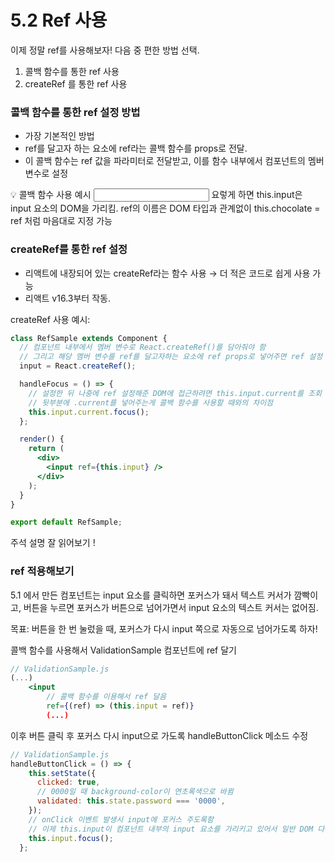 # 5.2 Ref 사용

이제 정말 ref를 사용해보자! 다음 중 편한 방법 선택. 

1. 콜백 함수를 통한 ref 사용
2. createRef 를 통한 ref 사용

### 콜백 함수를 통한 ref 설정 방법

- 가장 기본적인 방법
- ref를 달고자 하는 요소에 ref라는 콜백 함수를 props로 전달.
- 이 콜백 함수는 ref 값을 파라미터로 전달받고, 이를 함수 내부에서 컴포넌트의 멤버 변수로 설정

<aside>
💡 콜백 함수 사용 예시
<input ref={(ref) ⇒ {this.input=ref}} />
요렇게 하면 this.input은 input 요소의 DOM을 가리킴. 
ref의 이름은 DOM 타입과 관계없이 this.chocolate = ref 처럼 마음대로 지정 가능

</aside>

### createRef를 통한 ref 설정

- 리액트에 내장되어 있는 createRef라는 함수 사용 → 더 적은 코드로 쉽게 사용 가능
- 리액트 v16.3부터 작동.

createRef 사용 예시:

```jsx
class RefSample extends Component {
  // 컴포넌트 내부에서 멤버 변수로 React.createRef()를 담아줘야 함
  // 그리고 해당 멤버 변수를 ref를 달고자하는 요소에 ref props로 넣어주면 ref 설정 완료 !
  input = React.createRef();

  handleFocus = () => {
    // 설정한 뒤 나중에 ref 설정해준 DOM에 접근하려면 this.input.current를 조회
    // 뒷부분에 .current를 넣어주는게 콜백 함수를 사용할 때와의 차이점
    this.input.current.focus();
  };

  render() {
    return (
      <div>
        <input ref={this.input} />
      </div>
    );
  }
}

export default RefSample;
```

주석 설명 잘 읽어보기 !

### ref 적용해보기

5.1 에서 만든 컴포넌트는 input 요소를 클릭하면 포커스가 돼서 텍스트 커서가 깜빡이고, 버튼을 누르면 포커스가 버튼으로 넘어가면서 input 요소의 텍스트 커서는 없어짐. 

목표: 버튼을 한 번 눌렀을 때, 포커스가 다시 input 쪽으로 자동으로 넘어가도록 하자!

콜백 함수를 사용해서 ValidationSample 컴포넌트에 ref 달기

```jsx
// ValidationSample.js
(...)	
	<input
		// 콜백 함수를 이용해서 ref 달음
		ref={(ref) => (this.input = ref)}
		(...)
```

이후 버튼 클릭 후 포커스 다시 input으로 가도록 handleButtonClick 메소드 수정

```jsx
// ValidationSample.js
handleButtonClick = () => {
    this.setState({
      clicked: true,
      // 0000일 때 background-color이 연초록색으로 바뀜
      validated: this.state.password === '0000',
    });
    // onClick 이벤트 발생시 input에 포커스 주도록함
    // 이제 this.input이 컴포넌트 내부의 input 요소를 가리키고 있어서 일반 DOM 다루듯이 코드 작성 가능
    this.input.focus();
  };
```
